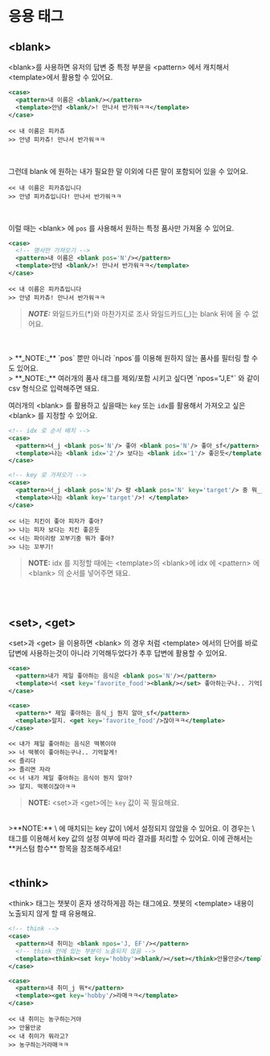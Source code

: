 # 응용 태그

## \<blank>

\<blank>를 사용하면 유저의 답변 중 특정 부분을 \<pattern> 에서 캐치해서 \<template>에서 활용할 수 있어요. 

```xml
<case>
  <pattern>내 이름은 <blank/></pattern>
  <template>안녕 <blank/>! 만나서 반가워ㅋㅋ</template>
</case>
```
```
<< 내 이름은 피카츄 
>> 안녕 피카츄! 만나서 반가워ㅋㅋ
```

<br>

그런데 blank 에 원하는 내가 필요한 말 이외에 다른 말이 포함되어 있을 수 있어요.

```
<< 내 이름은 피카츄입니다
>> 안녕 피카츄입니다! 만나서 반가워ㅋㅋ
```

<br>

이럴 때는 \<blank> 에 `pos` 를 사용해서 원하는 특정 품사만 가져올 수 있어요. 

```xml
<case>
  <!-- 명사만 가져오기 -->
  <pattern>내 이름은 <blank pos='N'/></pattern> 
  <template>안녕 <blank/>! 만나서 반가워ㅋㅋ</template>
</case>
```

```
<< 내 이름은 피카츄입니다
>> 안녕 피카츄! 만나서 반가워ㅋㅋ
```

> **_NOTE:_** 와일드카드(*)와 마찬가지로 조사 와일드카드(_)는 blank 뒤에 올 수 없어요. 
<br>
<br>
> **_NOTE:_** `pos` 뿐만 아니라 `npos`를 이용해 원하지 않는 품사를 필터링 할 수도 있어요. 
<br>
> **_NOTE:_** 여러개의 품사 태그를 제외/포함 시키고 싶다면 `npos="J,E"` 와 같이 csv 형식으로 입력해주면 돼요.


<br>

여러개의 \<blank\> 를 활용하고 싶을때는 `key` 또는 `idx`를 활용해서 가져오고 싶은 \<blank> 를 지정할 수 있어요.
```xml
<!-- idx 로 순서 배치 -->
<case>
  <pattern>너_j <blank pos='N'/> 좋아 <blank pos='N'/> 좋아_sf</pattern>
  <template>나는 <blank idx='2'/> 보다는 <blank idx='1'/> 좋은듯</template>
</case>

<!-- key 로 가져오기 -->
<case>
  <pattern>너_j <blank pos='N'/> 랑 <blank pos='N' key='target'/> 중 뭐_j 좋아_sf</pattern>
  <template>나는 <blank key='target'/>! </template>
</case>
```

```
<< 너는 치킨이 좋아 피자가 좋아?
>> 나는 피자 보다는 치킨 좋은듯
<< 너는 파이리랑 꼬부기중 뭐가 좋아?
>> 나는 꼬부기! 
```

> **NOTE:** idx 를 지정할 때에는 \<template>의 \<blank>에 idx 에 \<pattern> 에 \<blank> 의 순서를 넣어주면 돼요. 


<br>
<br>

## \<set>, \<get>
\<set>과 \<get> 을 이용하면 \<blank> 의 경우 처럼 \<template> 에서의 단어를 바로 답변에 사용하는것이 아니라 기억해두었다가 추후 답변에 활용할 수 있어요. 

```xml
<case>
  <pattern>내가 제일 좋아하는 음식은 <blank pos='N'/></pattern>
  <template>너 <set key='favorite_food'><blank/></set> 좋아하는구나.. 기억할게!</template>
</case>

<case>
  <pattern>* 제일 좋아하는 음식_j 뭔지 알아_sf</pattern>
  <template>알지. <get key='favorite_food'/>잖아ㅋㅋ</template>
</case>
```

```
<< 내가 제일 좋아하는 음식은 떡볶이야
>> 너 떡볶이 좋아하는구나.. 기억할게!
<< 졸리다
>> 졸리면 자라
<< 너 내가 제일 좋아하는 음식이 뭔지 알아?
>> 알지. 떡볶이잖아ㅋㅋ
```

>**NOTE:** \<set>과 \<get>에는 `key` 값이 꼭 필요해요.
<br>
>**NOTE:** \<get> 에 매치되는 key 값이 \<set>에서 설정되지 않았을 수 있어요. 이 경우는 \<func> 태그를 이용해서 key 값의 설정 여부에 따라 결과를 처리할 수 있어요. 이에 관해서는 **커스텀 함수** 항목을 참조해주세요!

<br>
<br>

## \<think>
\<think> 태그는 챗봇이 혼자 생각하게끔 하는 태그에요. 챗봇의 \<template> 내용이 노출되지 않게 할 때 유용해요.


```xml
<!-- think -->
<case>
  <pattern>내 취미는 <blank npos='J, EF'/></pattern>
  <!-- think 안에 있는 부분이 노출되지 않음 -->
  <template><think><set key='hobby'><blank/></set></think>안물안궁</template>
</case>

<case>
  <pattern>내 취미_j 뭐*</pattern>
  <template><get key='hobby'/>라매ㅋㅋ</template>
</case>
```

```
<< 내 취미는 농구하는거야
>> 안물안궁
<< 내 취미가 뭐라고?
>> 농구하는거라매ㅋㅋ
```



